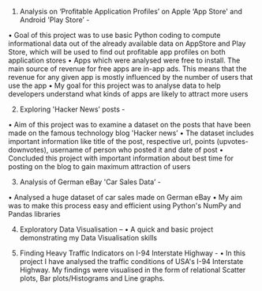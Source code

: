 1. Analysis on ‘Profitable Application Profiles’ on Apple ‘App Store' and
Android 'Play Store’ -

• Goal of this project was to use basic Python coding to compute
informational data out of the already available data on AppStore
and Play Store, which will be used to find out profitable app profiles
on both application stores
• Apps which were analysed were free to install. The main source of
revenue for free apps are in-app ads. This means that the revenue
for any given app is mostly influenced by the number of users that
use the app
• My goal for this project was to analyse data to help developers
understand what kinds of apps are likely to attract more users

2. Exploring 'Hacker News’ posts -

• Aim of this project was to examine a dataset on the posts that have
been made on the famous technology blog 'Hacker news’
• The dataset includes important information like title of the post,
respective url, points (upvotes- downvotes), username of person
who posted it and date of post
• Concluded this project with important information about best time
for posting on the blog to gain maximum attraction of users

3. Analysis of German eBay 'Car Sales Data’ -

• Analysed a huge dataset of car sales made on German eBay
• My aim was to make this process easy and efficient using Python's
NumPy and Pandas libraries

4. Exploratory Data Visualisation –
• A quick and basic project demonstrating my Data Visualisation
skills

5. Finding Heavy Traffic Indicators on I-94 Interstate Highway - 
• In this project I have analysed the traffic conditions of USA's I-94 Interstate Highway. My findings were visualised in the form of relational Scatter plots, Bar plots/Histograms and Line graphs.
